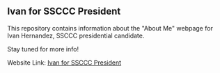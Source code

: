 ## Ivan for SSCCC President

This repository contains information about the "About Me" webpage for Ivan Hernandez, SSCCC presidential candidate. 

Stay tuned for more info!

Website Link: [Ivan for SSCCC President](https://ivan4sscccpresident.netlify.app/)
